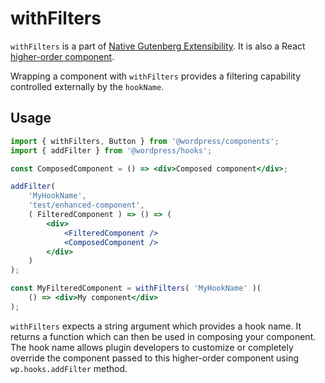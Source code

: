 # withFilters

`withFilters` is a part of [Native Gutenberg Extensibility](https://github.com/WordPress/gutenberg/issues/3330). It is also a React [higher-order component](https://facebook.github.io/react/docs/higher-order-components.html).

Wrapping a component with `withFilters` provides a filtering capability controlled externally by the `hookName`.

## Usage

```jsx
import { withFilters, Button } from '@wordpress/components';
import { addFilter } from '@wordpress/hooks';

const ComposedComponent = () => <div>Composed component</div>;

addFilter(
	'MyHookName',
	'test/enhanced-component',
	( FilteredComponent ) => () => (
		<div>
			<FilteredComponent />
			<ComposedComponent />
		</div>
	)
);

const MyFilteredComponent = withFilters( 'MyHookName' )( 
	() => <div>My component</div> 
);
```

`withFilters` expects a string argument which provides a hook name. It returns a function which can then be used in composing your component. The hook name allows plugin developers to customize or completely override the component passed to this higher-order component using `wp.hooks.addFilter` method.
